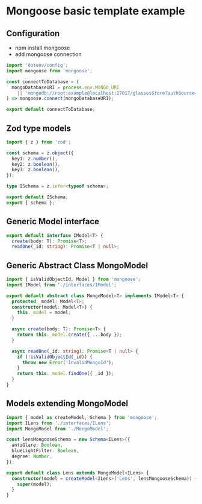 # Mongoose basic template example

## Configuration

- npm install mongoose
- add mongoose connection
```ts
import 'dotenv/config';
import mongoose from 'mongoose';

const connectToDatabase = (
  mongoDatabaseURI = process.env.MONGO_URI
    || 'mongodb://root:example@localhost:27017/glassesStore?authSource=admin',
) => mongoose.connect(mongoDatabaseURI);

export default connectToDatabase;
```

## Zod type models

```ts
import { z } from 'zod';

const schema = z.object({
  key1: z.number(),
  key2: z.boolean(),
  key3: z.boolean(),
});

type ISchema = z.infer<typeof schema>;

export default ISchema;
export { schema };
```

## Generic Model interface

```ts
export default interface IModel<T> {
  create(body: T): Promise<T>;
  readOne(_id: string): Promise<T | null>;
```

## Generic Abstract Class MongoModel

```ts
import { isValidObjectId, Model } from 'mongoose';
import IModel from './interfaces/IModel';

export default abstract class MongoModel<T> implements IModel<T> {
  protected _model: Model<T>;
  constructor(model: Model<T>) {
    this._model = model;
  }

  async create(body: T): Promise<T> {
    return this._model.create({ ...body });
  }

  async readOne(_id: string): Promise<T | null> {
    if (!isValidObjectId(_id)) {
      throw new Error('InvalidMongoId');
    }
    return this._model.findOne({ _id });
  } 
}
```

## Models extending MongoModel

```ts
import { model as createModel, Schema } from 'mongoose';
import ILens from './interfaces/ILens';
import MongoModel from './MongoModel';

const lensMongooseSchema = new Schema<ILens>({
  antiGlare: Boolean,
  blueLightFilter: Boolean,
  degree: Number,
});

export default class Lens extends MongoModel<ILens> {
  constructor(model = createModel<ILens>('Lens', lensMongooseSchema)) {
    super(model);
  }
}
```